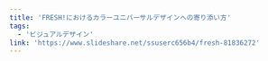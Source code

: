 ```yaml
---
title: 'FRESH!におけるカラーユニバーサルデザインへの寄り添い方'
tags:
  - 'ビジュアルデザイン'
link: 'https://www.slideshare.net/ssuserc656b4/fresh-81836272'
---
```

